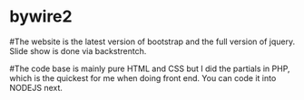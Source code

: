# bywire2

#The website is the latest version of bootstrap and the full version of jquery. Slide show is done via backstrentch. 

#The code base is mainly pure HTML and CSS but I did the partials in PHP, which is the quickest for me when doing front end. You can code it into NODEJS next. 


